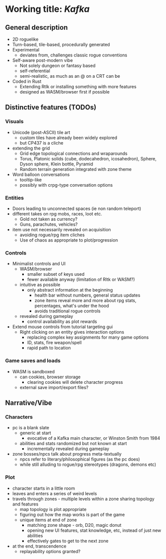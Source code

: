 # Working title: *Kafka*

## General description
- 2D roguelike
- Turn-based, tile-based, procedurally generated
- Experimental 
  - deviates from, challenges classic rogue conventions
- Self-aware post-modern vibe
  - Not solely dungeon or fantasy based
  - self-referential
  - semi-realistic, as much as an @ on a CRT can be
- Coded in Rust
  - Extending Rtlk or installing something with more features
  - designed as WASM/browser first if possible

## Distinctive features (TODOs)
### Visuals
- Unicode (post-ASCII) tile art
  - custom tiles have already been widely explored
  - but CP437 is a cliche
- extending the grid
  - Grid edge topological connections and wraparounds
  - Torus, Platonic solids (cube, dodecahedron, icosahedron), Sphere, Dyson sphere, Klein bottle, Pyramid
  - Random terrain generation integrated with zone theme
- Word balloon conversations
  - tooltip-like
  - possibly with crpg-type conversation options
### Entities
- Doors leading to unconnected spaces (ie non random teleport)
- different takes on rpg mobs, races, loot etc.
  - Gold not taken as currency?
  - Guns, parachutes, vehicles?
- item use not necessarily revealed on acquisition
  - avoiding rogue/rpg item cliches
  - Use of chaos as appropriate to plot/progression

### Controls
- Minimalist controls and UI
  - WASM/browser
    - smaller subset of keys used
    - fewer available anyway (limitation of Rltk or WASM?)
  - intuitive as possible
    - only abstract information at the beginning
      - health bar without numbers, general status updates
      - zone items reveal more and more about rpg stats, percentages, what's under the hood
      - avoids traditional rogue controls
  - revealed during gameplay
    - control availability as plot rewards
- Extend mouse controls from tutorial targeting gui
  - Right clicking on an entity gives interaction options
    - replacing complex key assignments for many game options
    - ID, stats, fire weapon/spell
    - rapid path to location
### Game saves and loads
- WASM is sandboxed
  - can cookies, browser storage
    - clearing cookies will delete character progress
  - external save import/export files?

## Narrative/Vibe
  ### Characters
  - pc is a blank slate
    - generic at start
      - evocative of a Kafka main character, or Winston Smith from 1984
    - abilities and stats randomized but not known at start
      - incrementally revealed during gameplay
  - zone bosses/npcs talk about progress meta-textually
    - npcs refer to literary/philosophical figures (as the pc does)
    - while still alluding to rogue/rpg stereotypes (dragons, demons etc)
  ### Plot
  - character starts in a little room
  - leaves and enters a series of weird levels
  - travels through zones - multiple levels within a zone sharing topology and features
    - map topology is plot appropriate
    - figuring out how the map works is part of the game
    - unique items at end of zone
      - matching zone shape - orb, D20, magic donut
      - opening new UI features, stat knowledge, etc, instead of just new abilities
      - effectively gates to get to the next zone
  - at the end, transcendence
    - replayability options granted?
